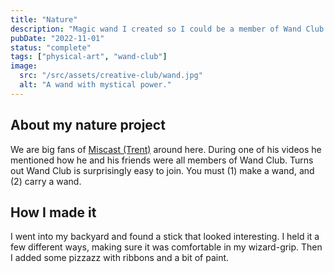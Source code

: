 ```yaml
---
title: "Nature"
description: "Magic wand I created so I could be a member of Wand Club."
pubDate: "2022-11-01"
status: "complete"
tags: ["physical-art", "wand-club"]
image:
  src: "/src/assets/creative-club/wand.jpg"
  alt: "A wand with mystical power."
---
```


## About my nature project

We are big fans of [Miscast (Trent)](https://www.youtube.com/Miscast) around here. During one of his videos he mentioned how he and his friends were all members of Wand Club. Turns out Wand Club is surprisingly easy to join. You must (1) make a wand, and (2) carry a wand.

## How I made it

I went into my backyard and found a stick that looked interesting. I held it a few different ways, making sure it was comfortable in my wizard-grip. Then I added some pizzazz with ribbons and a bit of paint.
